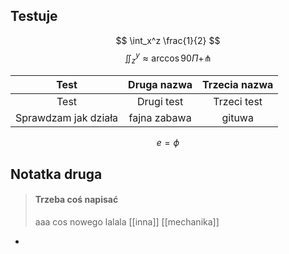 ## Testuje


$$ \int_x^z \frac{1}{2} $$
$$ \iint_z^y \approx \arccos{90\Pi} + \pitchfork $$

|         Test         | Druga nazwa  | Trzecia nazwa |
|:--------------------:|:------------:|:-------------:|
|         Test         |  Drugi test  |  Trzeci test  |
| Sprawdzam jak działa | fajna zabawa |    gituwa     | 


$$ e = \phi $$
## Notatka druga
> #### Trzeba coś napisać	
> aaa
> cos nowego lalala 
> [[inna]]
> [[mechanika]]


- 


